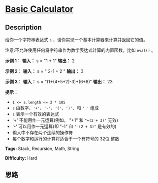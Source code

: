 # [Basic Calculator][title]

## Description

给你一个字符串表达式 `s` ，请你实现一个基本计算器来计算并返回它的值。

注意:不允许使用任何将字符串作为数学表达式计算的内置函数，比如 `eval()` 。



**示例 1：**
            **输入：** s = "1 + 1"    **输出：** 2    

**示例 2：**
            **输入：** s = " 2-1 + 2 "    **输出：** 3    

**示例 3：**
            **输入：** s = "(1+(4+5+2)-3)+(6+8)"    **输出：** 23    



**提示：**

  * `1 <= s.length <= 3 * 105`
  * `s` 由数字、`'+'`、`'-'`、`'('`、`')'`、和 `' '` 组成
  * `s` 表示一个有效的表达式
  * '+' 不能用作一元运算(例如， "+1" 和 `"+(2 + 3)"` 无效)
  * '-' 可以用作一元运算(即 "-1" 和 `"-(2 + 3)"` 是有效的)
  * 输入中不存在两个连续的操作符
  * 每个数字和运行的计算将适合于一个有符号的 32位 整数


**Tags:** Stack, Recursion, Math, String

**Difficulty:** Hard

## 思路

[title]: https://leetcode-cn.com/problems/basic-calculator
